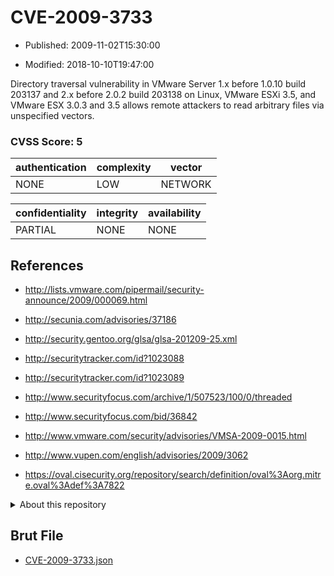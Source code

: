 # CVE-2009-3733

- Published: 2009-11-02T15:30:00

- Modified: 2018-10-10T19:47:00

Directory traversal vulnerability in VMware Server 1.x before 1.0.10 build 203137 and 2.x before 2.0.2 build 203138 on Linux, VMware ESXi 3.5, and VMware ESX 3.0.3 and 3.5 allows remote attackers to read arbitrary files via unspecified vectors.

### CVSS Score: **5**

| authentication | complexity | vector |
| --- | --- | --- |
| NONE | LOW | NETWORK |

| confidentiality | integrity | availability |
| --- | --- | --- |
| PARTIAL | NONE | NONE |

## References

* http://lists.vmware.com/pipermail/security-announce/2009/000069.html

* http://secunia.com/advisories/37186

* http://security.gentoo.org/glsa/glsa-201209-25.xml

* http://securitytracker.com/id?1023088

* http://securitytracker.com/id?1023089

* http://www.securityfocus.com/archive/1/507523/100/0/threaded

* http://www.securityfocus.com/bid/36842

* http://www.vmware.com/security/advisories/VMSA-2009-0015.html

* http://www.vupen.com/english/advisories/2009/3062

* https://oval.cisecurity.org/repository/search/definition/oval%3Aorg.mitre.oval%3Adef%3A7822

<details>
<summary>About this repository</summary> 

  This repository is part of the project [Live Hack CVE](https://github.com/Live-Hack-CVE). Main website can be found [www.live-hack.org](https://www.live-hack.org) 
  
  Made by [Sn0wAlice](https://github.com/Sn0wAlice) for the people that care about security and need to have a feed of the latest CVEs. Hope you enjoy it, don't forget to star the repo and follow me on [Twitter](https://twitter.com/Sn0wAlice) and [Github](https://github.com/Sn0wAlice). And that is my [personnal website](https://www.alice-snow.me/)

  - [Home Page](https://github.com/Live-Hack-CVE)
  - [Framework](https://github.com/Live-Hack-CVE/cve-framework)
  - [CVE database](https://github.com/Live-Hack-CVE/full_database)
  - [Changelog](https://github.com/Live-Hack-CVE/Changelog)
</details>

## Brut File

* [CVE-2009-3733.json](https://raw.githubusercontent.com/Live-Hack-CVE/full_database/main/cves/2009/CVE-2009-3733.json)

